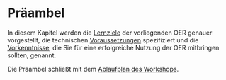 # Präambel
In diesem Kapitel werden die [Lernziele](/präambel/lernziele.md) der vorliegenden OER genauer vorgestellt, die technischen [Voraussetzungen](/präambel/technische_voraussetzungen.md) spezifiziert und die [Vorkenntnisse](/präambel/vorkenntnisse.md), die Sie für eine erfolgreiche Nutzung der OER mitbringen sollten, genannt.

Die Präambel schließt mit dem [Ablaufplan des Workshops](/präambel/ablaufplan.md).